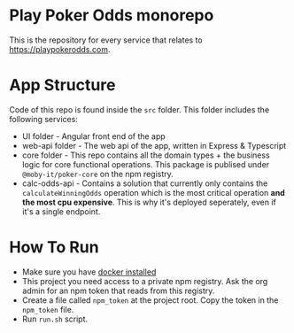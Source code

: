 # Play Poker Odds monorepo

This is the repository for every service that relates to https://playpokerodds.com.

# App Structure

Code of this repo is found inside the `src` folder. This folder includes the following services:

- UI folder - Angular front end of the app
- web-api folder - The web api of the app, written in Express & Typescript
- core folder - This repo contains all the domain types + the business logic for core functional operations. This package is publised under `@moby-it/poker-core` on the npm registry.
- calc-odds-api - Contains a solution that currently only contains the `calculateWinningOdds` operation which is the most critical operation **and the most cpu expensive**. This is why it's deployed seperately, even if it's a single endpoint.
# How To Run

- Make sure you have [docker installed](https://docs.docker.com/desktop/) 
- This project you need access to a private npm registry. Ask the org admin for an npm token that reads from this registry.
- Create a file called `npm_token` at the project root. Copy the token in the `npm_token` file.
- Run `run.sh` script.
